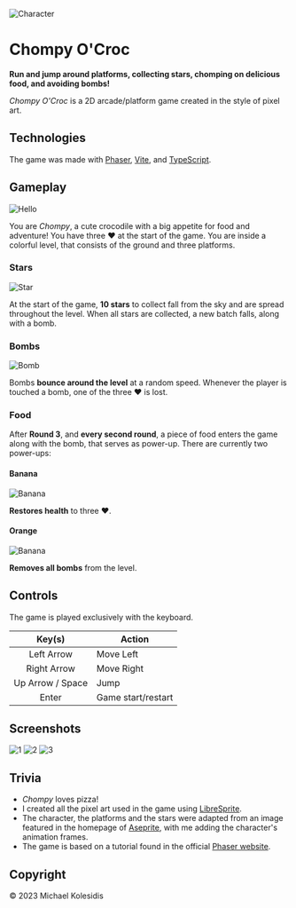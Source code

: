 ![Character](./screenshots/character.png)

# Chompy O'Croc

**Run and jump around platforms, collecting stars, chomping on delicious food, and avoiding bombs!**

_Chompy O'Croc_ is a 2D arcade/platform game created in the style of pixel art.

## Technologies

The game was made with [Phaser](https://phaser.io/), [Vite](https://vitejs.dev/), and [TypeScript](https://www.typescriptlang.org/).

## Gameplay

![Hello](./screenshots/hello.png)

You are _Chompy_, a cute crocodile with a big appetite for food and adventure! You have three ❤️ at the start of the game. You are inside a colorful level, that consists of the ground and three platforms.

### Stars

![Star](./screenshots/star.png)

At the start of the game, **10 stars** to collect fall from the sky and are spread throughout the level. When all stars are collected, a new batch falls, along with a bomb.

### Bombs

![Bomb](./screenshots/bomb.png)

Bombs **bounce around the level** at a random speed. Whenever the player is touched a bomb, one of the three ❤️ is lost.

### Food

After **Round 3**, and **every second round**, a piece of food enters the game along with the bomb, that serves as power-up. There are currently two power-ups:

#### Banana

![Banana](./screenshots/banana.png)

**Restores health** to three ❤️.

#### Orange

![Banana](./screenshots/orange.png)

**Removes all bombs** from the level.

## Controls

The game is played exclusively with the keyboard.

|      Key(s)      | Action             |
| :--------------: | ------------------ |
|    Left Arrow    | Move Left          |
|   Right Arrow    | Move Right         |
| Up Arrow / Space | Jump               |
|      Enter       | Game start/restart |

## Screenshots

![1](./screenshots/screenshot-1.png)
![2](./screenshots/screenshot-2.png)
![3](./screenshots/screenshot-3.png)

## Trivia

- _Chompy_ loves pizza!
- I created all the pixel art used in the game using [LibreSprite](https://libresprite.github.io/#!/).
- The character, the platforms and the stars were adapted from an image featured in the homepage of [Aseprite](https://www.aseprite.org/), with me adding the character's animation frames.
- The game is based on a tutorial found in the official [Phaser website](https://phaser.io/tutorials/making-your-first-phaser-3-game).

## Copyright

© 2023 Michael Kolesidis
